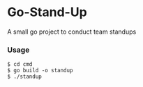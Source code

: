 # Go-Stand-Up
A small go project to conduct team standups

### Usage 

``` 
$ cd cmd
$ go build -o standup
$ ./standup
```
